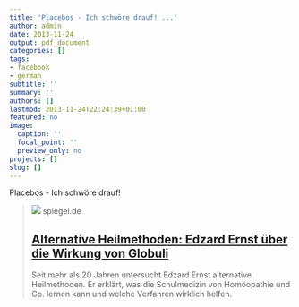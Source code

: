 ```yaml
---
title: 'Placebos - Ich schwöre drauf! ...'
author: admin
date: 2013-11-24
output: pdf_document
categories: []
tags:
- facebook
- german
subtitle: ''
summary: ''
authors: []
lastmod: 2013-11-24T22:24:39+01:00
featured: no
image:
  caption: ''
  focal_point: ''
  preview_only: no
projects: []
slug: []
---
```

Placebos - Ich schwöre drauf!
> [![](https://cdn.prod.www.spiegel.de/images/1eb844ba-0001-0004-0000-000000110090_w1280_r1.77_fpx57.06_fpy49.97.jpg)](http://www.spiegel.de/spiegelwissen/a-934517.html)
> spiegel.de
> ## [Alternative Heilmethoden: Edzard Ernst über die Wirkung von Globuli](http://www.spiegel.de/spiegelwissen/a-934517.html)
>
>Seit mehr als 20 Jahren untersucht Edzard Ernst alternative Heilmethoden. Er erklärt, was die Schulmedizin von Homöopathie und Co. lernen kann und welche Verfahren wirklich helfen.


